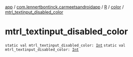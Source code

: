 [app](../../../index.md) / [com.lennertbontinck.carmeetsandroidapp](../../index.md) / [R](../index.md) / [color](index.md) / [mtrl_textinput_disabled_color](./mtrl_textinput_disabled_color.md)

# mtrl_textinput_disabled_color

`static val mtrl_textinput_disabled_color: `[`Int`](https://kotlinlang.org/api/latest/jvm/stdlib/kotlin/-int/index.html)
`static val mtrl_textinput_disabled_color: `[`Int`](https://kotlinlang.org/api/latest/jvm/stdlib/kotlin/-int/index.html)